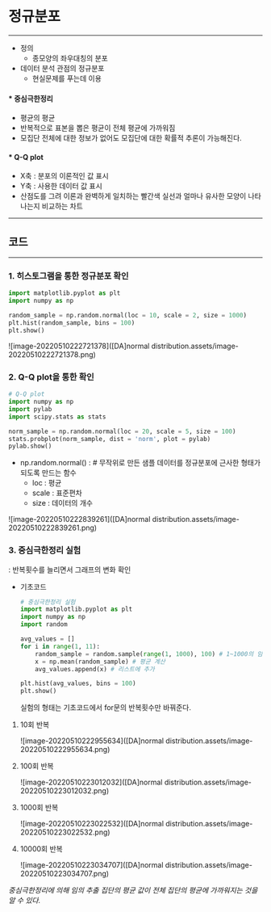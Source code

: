 # 정규분포

---

- 정의 
  - 종모양의 좌우대칭의 분포
- 데이터 분석 관점의 정규분포
  - 현실문제를 푸는데 이용



#### * 중심극한정리

- 평균의 평균
- 반복적으로 표본을 뽑은 평균이 전체 평균에 가까워짐
- 모집단 전체에 대한 정보가 없어도 모집단에 대한 확률적 추론이 가능해진다.



#### * Q-Q plot

- X축 : 분포의 이론적인 값 표시
- Y축 : 사용한 데이터 값 표시
- 산점도를 그려 이론과 완벽하게 일치하는 빨간색 실선과 얼마나 유사한 모양이 나타나는지 비교하는 차트

---

## 코드

---

### 1. 히스토그램을 통한 정규분포 확인

```python
import matplotlib.pyplot as plt
import numpy as np

random_sample = np.random.normal(loc = 10, scale = 2, size = 1000)
plt.hist(random_sample, bins = 100)
plt.show()
```

![image-20220510222721378]([DA]normal distribution.assets/image-20220510222721378.png)

### 2. Q-Q plot을 통한 확인

```python
# Q-Q plot
import numpy as np
import pylab
import scipy.stats as stats

norm_sample = np.random.normal(loc = 20, scale = 5, size = 100)
stats.probplot(norm_sample, dist = 'norm', plot = pylab)
pylab.show()
```

- np.random.normal() : # 무작위로 만든 샘플 데이터를 정규분포에 근사한 형태가 되도록 만드는 함수
  - loc : 평균
  - scale : 표준편차
  - size : 데이터의 개수

![image-20220510222839261]([DA]normal distribution.assets/image-20220510222839261.png)

### 3. 중심극한정리 실험

: 반복횟수를 늘리면서 그래프의 변화 확인

- 기초코드

  ```python
  # 중심극한정리 실험
  import matplotlib.pyplot as plt
  import numpy as np
  import random
  
  avg_values = []
  for i in range(1, 11):
      random_sample = random.sample(range(1, 1000), 100) # 1~1000의 임의의 수를 100개 추출
      x = np.mean(random_sample) # 평균 계산
      avg_values.append(x) # 리스트에 추가
  
  plt.hist(avg_values, bins = 100)
  plt.show()
  ```

  실험의 형태는 기초코드에서 for문의 반복횟수만 바꿔준다.

1. 10회 반복

   ![image-20220510222955634]([DA]normal distribution.assets/image-20220510222955634.png)

2. 100회 반복

   ![image-20220510223012032]([DA]normal distribution.assets/image-20220510223012032.png)

3. 1000회 반복

   ![image-20220510223022532]([DA]normal distribution.assets/image-20220510223022532.png)

4. 10000회 반복

   ![image-20220510223034707]([DA]normal distribution.assets/image-20220510223034707.png)

*중심극한정리에 의해 임의 추출 집단의 평균 값이 전체 집단의 평균에 가까워지는 것을 알 수 있다.*